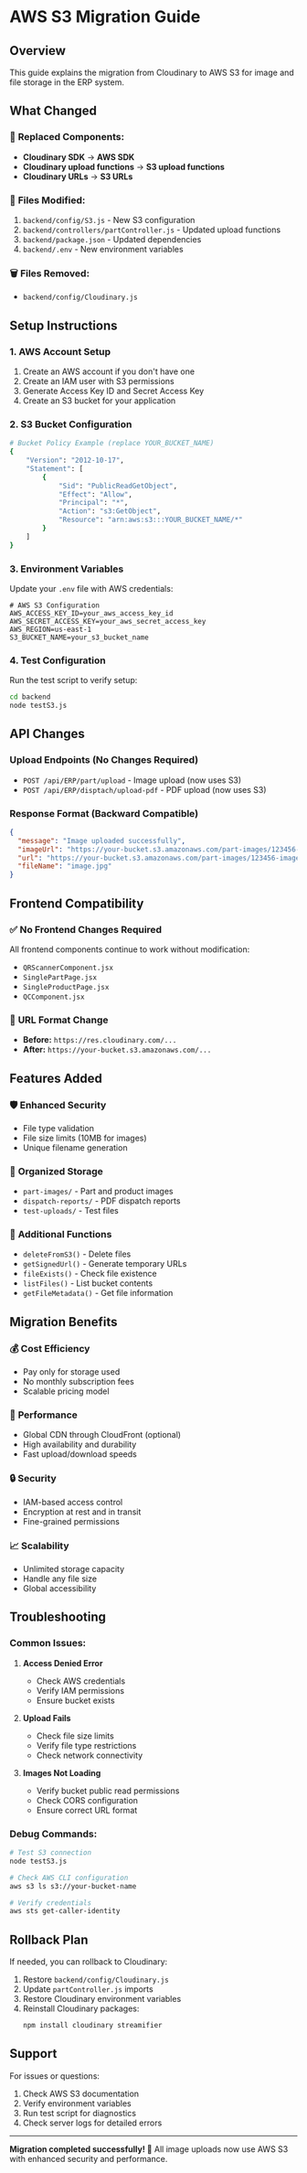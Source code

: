 # AWS S3 Migration Guide

## Overview
This guide explains the migration from Cloudinary to AWS S3 for image and file storage in the ERP system.

## What Changed

### 🔄 **Replaced Components:**
- **Cloudinary SDK** → **AWS SDK**
- **Cloudinary upload functions** → **S3 upload functions**
- **Cloudinary URLs** → **S3 URLs**

### 📁 **Files Modified:**
1. `backend/config/S3.js` - New S3 configuration
2. `backend/controllers/partController.js` - Updated upload functions
3. `backend/package.json` - Updated dependencies
4. `backend/.env` - New environment variables

### 🗑️ **Files Removed:**
- `backend/config/Cloudinary.js`

## Setup Instructions

### 1. AWS Account Setup
1. Create an AWS account if you don't have one
2. Create an IAM user with S3 permissions
3. Generate Access Key ID and Secret Access Key
4. Create an S3 bucket for your application

### 2. S3 Bucket Configuration
```bash
# Bucket Policy Example (replace YOUR_BUCKET_NAME)
{
    "Version": "2012-10-17",
    "Statement": [
        {
            "Sid": "PublicReadGetObject",
            "Effect": "Allow",
            "Principal": "*",
            "Action": "s3:GetObject",
            "Resource": "arn:aws:s3:::YOUR_BUCKET_NAME/*"
        }
    ]
}
```

### 3. Environment Variables
Update your `.env` file with AWS credentials:

```env
# AWS S3 Configuration
AWS_ACCESS_KEY_ID=your_aws_access_key_id
AWS_SECRET_ACCESS_KEY=your_aws_secret_access_key
AWS_REGION=us-east-1
S3_BUCKET_NAME=your_s3_bucket_name
```

### 4. Test Configuration
Run the test script to verify setup:
```bash
cd backend
node testS3.js
```

## API Changes

### Upload Endpoints (No Changes Required)
- `POST /api/ERP/part/upload` - Image upload (now uses S3)
- `POST /api/ERP/disptach/upload-pdf` - PDF upload (now uses S3)

### Response Format (Backward Compatible)
```json
{
  "message": "Image uploaded successfully",
  "imageUrl": "https://your-bucket.s3.amazonaws.com/part-images/123456-image.jpg",
  "url": "https://your-bucket.s3.amazonaws.com/part-images/123456-image.jpg",
  "fileName": "image.jpg"
}
```

## Frontend Compatibility

### ✅ **No Frontend Changes Required**
All frontend components continue to work without modification:
- `QRScannerComponent.jsx`
- `SinglePartPage.jsx`
- `SingleProductPage.jsx`
- `QCComponent.jsx`

### 🔗 **URL Format Change**
- **Before:** `https://res.cloudinary.com/...`
- **After:** `https://your-bucket.s3.amazonaws.com/...`

## Features Added

### 🛡️ **Enhanced Security**
- File type validation
- File size limits (10MB for images)
- Unique filename generation

### 📁 **Organized Storage**
- `part-images/` - Part and product images
- `dispatch-reports/` - PDF dispatch reports
- `test-uploads/` - Test files

### 🔧 **Additional Functions**
- `deleteFromS3()` - Delete files
- `getSignedUrl()` - Generate temporary URLs
- `fileExists()` - Check file existence
- `listFiles()` - List bucket contents
- `getFileMetadata()` - Get file information

## Migration Benefits

### 💰 **Cost Efficiency**
- Pay only for storage used
- No monthly subscription fees
- Scalable pricing model

### 🚀 **Performance**
- Global CDN through CloudFront (optional)
- High availability and durability
- Fast upload/download speeds

### 🔒 **Security**
- IAM-based access control
- Encryption at rest and in transit
- Fine-grained permissions

### 📈 **Scalability**
- Unlimited storage capacity
- Handle any file size
- Global accessibility

## Troubleshooting

### Common Issues:

1. **Access Denied Error**
   - Check AWS credentials
   - Verify IAM permissions
   - Ensure bucket exists

2. **Upload Fails**
   - Check file size limits
   - Verify file type restrictions
   - Check network connectivity

3. **Images Not Loading**
   - Verify bucket public read permissions
   - Check CORS configuration
   - Ensure correct URL format

### Debug Commands:
```bash
# Test S3 connection
node testS3.js

# Check AWS CLI configuration
aws s3 ls s3://your-bucket-name

# Verify credentials
aws sts get-caller-identity
```

## Rollback Plan

If needed, you can rollback to Cloudinary:

1. Restore `backend/config/Cloudinary.js`
2. Update `partController.js` imports
3. Restore Cloudinary environment variables
4. Reinstall Cloudinary packages:
   ```bash
   npm install cloudinary streamifier
   ```

## Support

For issues or questions:
1. Check AWS S3 documentation
2. Verify environment variables
3. Run test script for diagnostics
4. Check server logs for detailed errors

---

**Migration completed successfully! 🎉**
All image uploads now use AWS S3 with enhanced security and performance.
